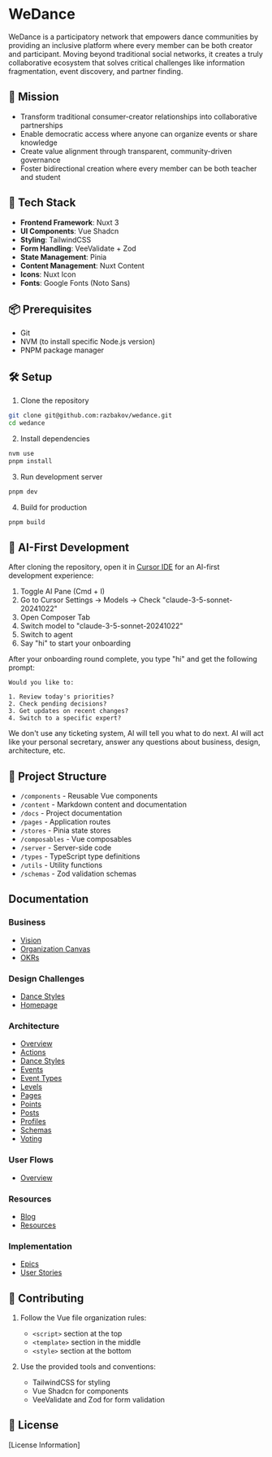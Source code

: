 # WeDance

WeDance is a participatory network that empowers dance communities by providing an inclusive platform where every member can be both creator and participant. Moving beyond traditional social networks, it creates a truly collaborative ecosystem that solves critical challenges like information fragmentation, event discovery, and partner finding.

## 🎯 Mission

- Transform traditional consumer-creator relationships into collaborative partnerships
- Enable democratic access where anyone can organize events or share knowledge
- Create value alignment through transparent, community-driven governance
- Foster bidirectional creation where every member can be both teacher and student

## 🌟 Tech Stack

- **Frontend Framework**: Nuxt 3
- **UI Components**: Vue Shadcn
- **Styling**: TailwindCSS
- **Form Handling**: VeeValidate + Zod
- **State Management**: Pinia
- **Content Management**: Nuxt Content
- **Icons**: Nuxt Icon
- **Fonts**: Google Fonts (Noto Sans)

## 📦 Prerequisites

- Git
- NVM (to install specific Node.js version)
- PNPM package manager

## 🛠️ Setup

1. Clone the repository

```bash
git clone git@github.com:razbakov/wedance.git
cd wedance
```

2. Install dependencies

```bash
nvm use
pnpm install
```

3. Run development server

```bash
pnpm dev
```

4. Build for production

```bash
pnpm build
```

## 📁 AI-First Development

After cloning the repository, open it in [Cursor IDE](https://www.cursor.com/) for an AI-first development experience:

1. Toggle AI Pane (Cmd + I)
2. Go to Cursor Settings -> Models -> Check "claude-3-5-sonnet-20241022"
3. Open Composer Tab
4. Switch model to "claude-3-5-sonnet-20241022"
5. Switch to agent
6. Say "hi" to start your onboarding

After your onboarding round complete, you type "hi" and get the following prompt:

```
Would you like to:

1. Review today's priorities?
2. Check pending decisions?
3. Get updates on recent changes?
4. Switch to a specific expert?
```

We don't use any ticketing system, AI will tell you what to do next.
AI will act like your personal secretary, answer any questions about business, design, architecture, etc.

## 📁 Project Structure

- `/components` - Reusable Vue components
- `/content` - Markdown content and documentation
- `/docs` - Project documentation
- `/pages` - Application routes
- `/stores` - Pinia state stores
- `/composables` - Vue composables
- `/server` - Server-side code
- `/types` - TypeScript type definitions
- `/utils` - Utility functions
- `/schemas` - Zod validation schemas

## Documentation

### Business

- [Vision](docs/content/20.business/1.vision.md)
- [Organization Canvas](docs/content/20.business/2.organization-canvas.md)
- [OKRs](docs/content/20.business/4.okrs.md)

### Design Challenges

- [Dance Styles](docs/content/50.design/styles.md)
- [Homepage](docs/content/50.design/homepage.md)

### Architecture

- [Overview](docs/content/30.architecture/0.index.md)
- [Actions](docs/content/30.architecture/actions.md)
- [Dance Styles](docs/content/30.architecture/dance-styles.md)
- [Events](docs/content/30.architecture/events.md)
- [Event Types](docs/content/30.architecture/event-types.md)
- [Levels](docs/content/30.architecture/levels.md)
- [Pages](docs/content/30.architecture/pages.md)
- [Points](docs/content/30.architecture/points.md)
- [Posts](docs/content/30.architecture/posts.md)
- [Profiles](docs/content/30.architecture/profiles.md)
- [Schemas](docs/content/30.architecture/schemas.md)
- [Voting](docs/content/30.architecture/voting.md)

### User Flows

- [Overview](docs/content/40.flows/0.index.md)

### Resources

- [Blog](docs/content/blog/)
- [Resources](docs/content/resources/)

### Implementation

- [Epics](content/epics/)
- [User Stories](content/issues/)

## 🤝 Contributing

1. Follow the Vue file organization rules:

   - `<script>` section at the top
   - `<template>` section in the middle
   - `<style>` section at the bottom

2. Use the provided tools and conventions:

   - TailwindCSS for styling
   - Vue Shadcn for components
   - VeeValidate and Zod for form validation

## 📄 License

[License Information]
